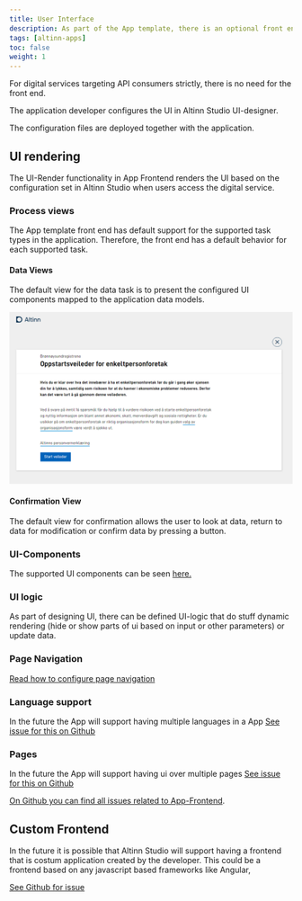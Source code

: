 ```yaml
---
title: User Interface
description: As part of the App template, there is an optional front end to render a modern and responsive UI.
tags: [altinn-apps]
toc: false
weight: 1
---
```


For digital services targeting API consumers strictly, there is no need for the front end.

The application developer configures the UI in Altinn Studio UI-designer.

The configuration files are deployed together with the application.

## UI rendering

The UI-Render functionality in App Frontend renders the UI based on the configuration set in Altinn Studio when users access the digital service. 

### Process views

The App template front end has default support for the supported task types in the application. Therefore, the front end has a default behavior for each supported task.

#### Data Views

The default view for the data task is to present the configured UI components mapped to the application data models.

![Example](example1.png "Example data view")

#### Confirmation View

The default view for confirmation allows the user to look at data, return to data for modification or confirm data by pressing a button.



#### 

### UI-Components

The supported UI components can be seen [here.](../../../../app/development/ux/components/)

### UI logic

As part of designing UI, there can be defined UI-logic that do stuff dynamic rendering (hide or show parts of ui based on input or other parameters) or update data. 


### Page Navigation


[Read how to configure page navigation](../../../../app/development/ux/pages/navigation/)


### Language support

In the future the App will support having multiple languages in a App
[See issue for this on Github](https://github.com/Altinn/altinn-studio/issues/2115)

### Pages
In the future the App will support having ui over multiple pages
[See issue for this on Github](https://github.com/Altinn/altinn-studio/issues/1265)

[On Github you can find all issues related to App-Frontend](https://github.com/Altinn/altinn-studio/labels/solution%2Fapp-frontend).

## Custom Frontend
In the future it is possible that Altinn Studio will support having a frontend that is costum application created by 
the developer. This could be a frontend based on any javascript based frameworks like Angular, 

[See Github for issue](https://github.com/Altinn/altinn-studio/issues/2142)



